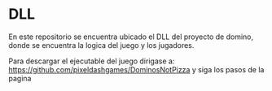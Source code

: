 <h1>DLL</h1>
En este repositorio se encuentra ubicado el DLL del proyecto de domino, donde se encuentra la logica del juego y los jugadores.

Para descargar el ejecutable del juego dirigase a: https://github.com/pixeldashgames/DominosNotPizza y siga los pasos de la pagina
